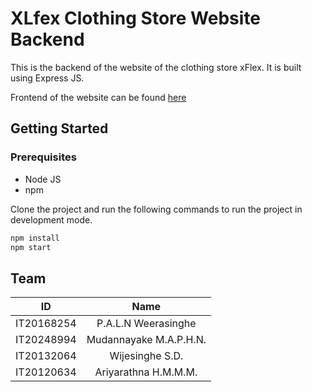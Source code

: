 # XLfex Clothing Store Website Backend

This is the backend of the website of the clothing store xFlex. It is built using Express JS.

Frontend of the website can be found [here](https://github.com/LassazVegaz/xflex-frontend)

## Getting Started

### Prerequisites

- Node JS
- npm

Clone the project and run the following commands to run the project in development mode.

```bash
npm install
npm start
```

## Team

|    ID    |      Name      |  
|----------|:-------------:|
| IT20168254 |  P.A.L.N Weerasinghe |
| IT20248994 |    Mudannayake M.A.P.H.N.   |
| IT20132064 | Wijesinghe S.D. |
| IT20120634 | Ariyarathna H.M.M.M. |
